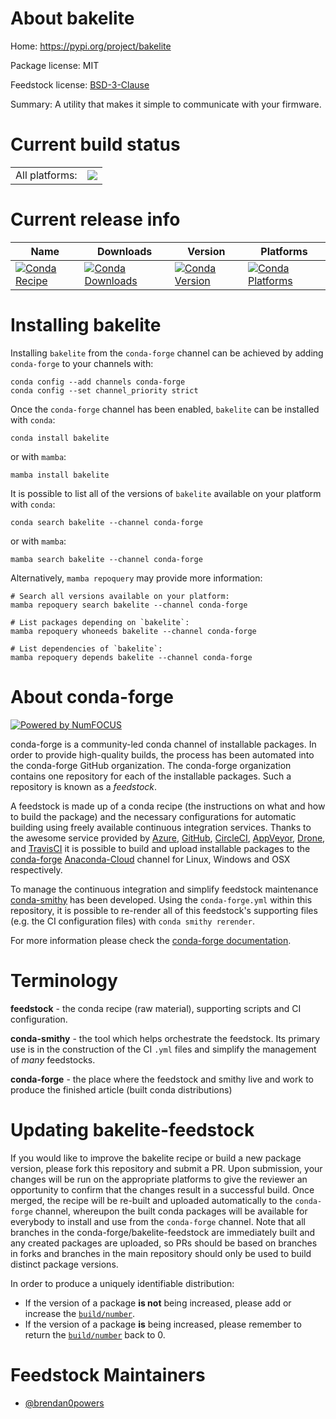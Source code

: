 About bakelite
==============

Home: https://pypi.org/project/bakelite

Package license: MIT

Feedstock license: [BSD-3-Clause](https://github.com/conda-forge/bakelite-feedstock/blob/main/LICENSE.txt)

Summary: A utility that makes it simple to communicate with your firmware.

Current build status
====================


<table><tr><td>All platforms:</td>
    <td>
      <a href="https://dev.azure.com/conda-forge/feedstock-builds/_build/latest?definitionId=17457&branchName=main">
        <img src="https://dev.azure.com/conda-forge/feedstock-builds/_apis/build/status/bakelite-feedstock?branchName=main">
      </a>
    </td>
  </tr>
</table>

Current release info
====================

| Name | Downloads | Version | Platforms |
| --- | --- | --- | --- |
| [![Conda Recipe](https://img.shields.io/badge/recipe-bakelite-green.svg)](https://anaconda.org/conda-forge/bakelite) | [![Conda Downloads](https://img.shields.io/conda/dn/conda-forge/bakelite.svg)](https://anaconda.org/conda-forge/bakelite) | [![Conda Version](https://img.shields.io/conda/vn/conda-forge/bakelite.svg)](https://anaconda.org/conda-forge/bakelite) | [![Conda Platforms](https://img.shields.io/conda/pn/conda-forge/bakelite.svg)](https://anaconda.org/conda-forge/bakelite) |

Installing bakelite
===================

Installing `bakelite` from the `conda-forge` channel can be achieved by adding `conda-forge` to your channels with:

```
conda config --add channels conda-forge
conda config --set channel_priority strict
```

Once the `conda-forge` channel has been enabled, `bakelite` can be installed with `conda`:

```
conda install bakelite
```

or with `mamba`:

```
mamba install bakelite
```

It is possible to list all of the versions of `bakelite` available on your platform with `conda`:

```
conda search bakelite --channel conda-forge
```

or with `mamba`:

```
mamba search bakelite --channel conda-forge
```

Alternatively, `mamba repoquery` may provide more information:

```
# Search all versions available on your platform:
mamba repoquery search bakelite --channel conda-forge

# List packages depending on `bakelite`:
mamba repoquery whoneeds bakelite --channel conda-forge

# List dependencies of `bakelite`:
mamba repoquery depends bakelite --channel conda-forge
```


About conda-forge
=================

[![Powered by
NumFOCUS](https://img.shields.io/badge/powered%20by-NumFOCUS-orange.svg?style=flat&colorA=E1523D&colorB=007D8A)](https://numfocus.org)

conda-forge is a community-led conda channel of installable packages.
In order to provide high-quality builds, the process has been automated into the
conda-forge GitHub organization. The conda-forge organization contains one repository
for each of the installable packages. Such a repository is known as a *feedstock*.

A feedstock is made up of a conda recipe (the instructions on what and how to build
the package) and the necessary configurations for automatic building using freely
available continuous integration services. Thanks to the awesome service provided by
[Azure](https://azure.microsoft.com/en-us/services/devops/), [GitHub](https://github.com/),
[CircleCI](https://circleci.com/), [AppVeyor](https://www.appveyor.com/),
[Drone](https://cloud.drone.io/welcome), and [TravisCI](https://travis-ci.com/)
it is possible to build and upload installable packages to the
[conda-forge](https://anaconda.org/conda-forge) [Anaconda-Cloud](https://anaconda.org/)
channel for Linux, Windows and OSX respectively.

To manage the continuous integration and simplify feedstock maintenance
[conda-smithy](https://github.com/conda-forge/conda-smithy) has been developed.
Using the ``conda-forge.yml`` within this repository, it is possible to re-render all of
this feedstock's supporting files (e.g. the CI configuration files) with ``conda smithy rerender``.

For more information please check the [conda-forge documentation](https://conda-forge.org/docs/).

Terminology
===========

**feedstock** - the conda recipe (raw material), supporting scripts and CI configuration.

**conda-smithy** - the tool which helps orchestrate the feedstock.
                   Its primary use is in the construction of the CI ``.yml`` files
                   and simplify the management of *many* feedstocks.

**conda-forge** - the place where the feedstock and smithy live and work to
                  produce the finished article (built conda distributions)


Updating bakelite-feedstock
===========================

If you would like to improve the bakelite recipe or build a new
package version, please fork this repository and submit a PR. Upon submission,
your changes will be run on the appropriate platforms to give the reviewer an
opportunity to confirm that the changes result in a successful build. Once
merged, the recipe will be re-built and uploaded automatically to the
`conda-forge` channel, whereupon the built conda packages will be available for
everybody to install and use from the `conda-forge` channel.
Note that all branches in the conda-forge/bakelite-feedstock are
immediately built and any created packages are uploaded, so PRs should be based
on branches in forks and branches in the main repository should only be used to
build distinct package versions.

In order to produce a uniquely identifiable distribution:
 * If the version of a package **is not** being increased, please add or increase
   the [``build/number``](https://docs.conda.io/projects/conda-build/en/latest/resources/define-metadata.html#build-number-and-string).
 * If the version of a package **is** being increased, please remember to return
   the [``build/number``](https://docs.conda.io/projects/conda-build/en/latest/resources/define-metadata.html#build-number-and-string)
   back to 0.

Feedstock Maintainers
=====================

* [@brendan0powers](https://github.com/brendan0powers/)

